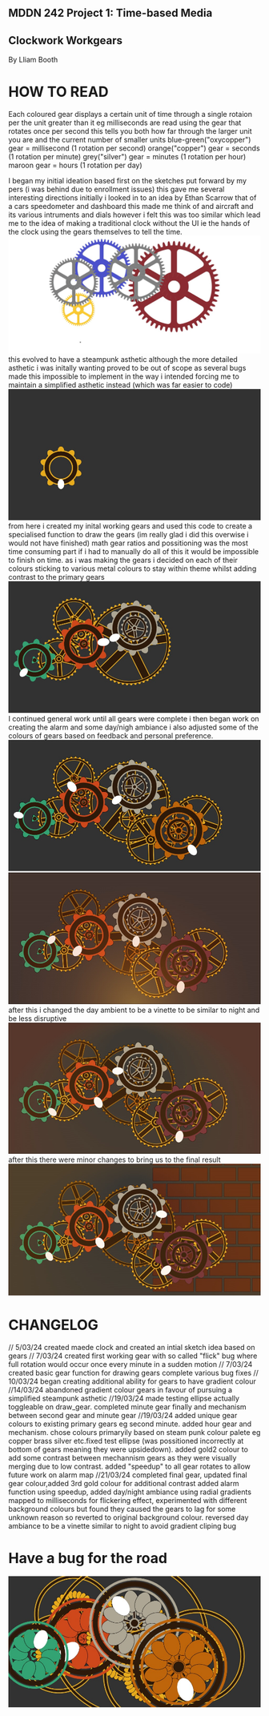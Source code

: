 ## MDDN 242 Project 1: Time-based Media  



## Clockwork Workgears
By Lliam Booth

# HOW TO READ
Each coloured gear displays a certain unit of time through a single rotaion per the unit greater than it eg milliseconds are read using the gear that rotates once per second this tells you both how far through the larger unit you are and the current number of smaller units
blue-green("oxycopper") gear = millisecond (1 rotation per second)
orange("copper") gear = seconds (1 rotation per minute)
grey("silver") gear = minutes (1 rotation per hour)
maroon gear = hours (1 rotation per day)

I began my initial ideation based first on the sketches put forward by my pers (i was behind due to enrollment issues) this gave me several interesting directions initially i looked in to an idea by Ethan Scarrow that of a cars speedometer and dashboard this made me think of and aircraft and its various intruments and dials however i felt this was too similar which lead me to the idea of making a traditional clock without the UI ie the hands of the clock using the gears themselves to tell the time.![Inital sketch](readmeimg/sketch.jpg) 
this evolved to have a steampunk asthetic although the more detailed asthetic i was initally wanting proved to be out of scope as several bugs made this impossible to implement in the way i intended forcing me to maintain a simplified asthetic instead (which was far easier to code) ![firstgear](readmeimg/firstgear.jpg)
from here i created my inital working gears and used this code to create a specialised function to draw the gears (im really glad i did this overwise i would not have finished) math gear ratios and possitioning was the most time consuming part if i had to manually do all of this it would be impossible to finish on time. as i was making the gears i decided on each of their colours sticking to various metal colours to stay within theme whilst adding contrast to the primary gears
 ![gearclourexample](readmeimg/gearcolourexample.jpg)
I continued general work until all gears were complete i then began work on creating the alarm and some day/nigh ambiance i also adjusted some of the colours of gears based on feedback and personal preference.
 ![precolourchangegears](readmeimg/Precolourchangegears.jpg)
  ![prechangeambient](readmeimg/prechangeambient.jpg)
  after this i changed the day ambient to be a vinette to be similar to night and be less disruptive
  ![ambientfinalish](readmeimg/ambientfinalish.jpg)
  after this there were minor changes to bring us to the final result
   ![final](preview.jpg)
# CHANGELOG
// 5/03/24 created maede clock and created an intial sketch idea based on gears
// 7/03/24 created first working gear with so called "flick" bug where full rotation would occur once every minute in a sudden motion
// 7/03/24 created basic gear function for drawing gears complete various bug fixes
// 10/03/24 began creating additional ability for gears to have gradient colour
//14/03/24 abandoned gradient colour gears in favour of pursuing a simplified steampunk asthetic
//19/03/24 made testing ellipse actually toggleable on draw_gear. completed minute gear finally and mechanism between second gear and minute gear
//19/03/24 added unique gear colours to existing primary gears eg second minute. added hour gear and mechanism. chose colours primaryily based on steam punk colour palete eg copper brass silver etc.fixed test ellipse (was possitioned incorrectly at bottom of gears meaning they were upsidedown). added gold2 colour to add some contrast between mechannism gears as they were visually merging due to low contrast. added "speedup" to all gear rotates to allow future work on alarm map
//21/03/24 completed final gear, updated final gear colour,added 3rd gold colour for additional contrast added alarm function using speedup, added day/night ambiance using radial gradients mapped to milliseconds for flickering effect, experimented with different background colours but found they caused the gears to lag for some unknown reason so reverted to original background colour. reversed day ambiance to be a vinette similar to night to avoid gradient cliping bug
# Have a bug for the road
![Radialbug](readmeimg/Radialbug.jpg)